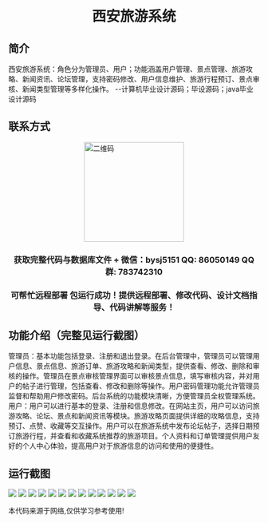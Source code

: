 <p><h1 align="center">西安旅游系统</h1></p>

## 简介
西安旅游系统：角色分为管理员、用户；功能涵盖用户管理、景点管理、旅游攻略、新闻资讯、论坛管理，支持密码修改、用户信息维护、旅游行程预订、景点审核、新闻类型管理等多样化操作。    --计算机毕业设计源码；毕设源码；java毕业设计源码


## 联系方式
<img src="https://bs-1329754181.cos.ap-shanghai.myqcloud.com/wx.jpg" alt="二维码" style="display: block; margin: 0 auto;" width="200px">
<p><h3 align="center">获取完整代码与数据库文件 + 微信：bysj5151 QQ: 86050149 QQ群: 783742310</h3></p>
<p><h3 align="center">可帮忙远程部署 包运行成功！提供远程部署、修改代码、设计文档指导、代码讲解等服务！</h3></p>

## 功能介绍（完整见运行截图）
管理员：基本功能包括登录、注册和退出登录。在后台管理中，管理员可以管理用户信息、景点信息、旅游订单、旅游攻略和新闻类型，提供查看、修改、删除和审核的操作。管理员在景点审核管理界面可以审核景点信息，填写审核内容，并对用户的帖子进行管理，包括查看、修改和删除等操作。用户密码管理功能允许管理员监督和帮助用户修改密码。后台系统的功能模块清晰，方便管理员全权管理系统。  
用户：用户可以进行基本的登录、注册和信息修改。在网站主页，用户可以访问旅游攻略、论坛、景点和新闻资讯等模块。旅游攻略页面提供详细的攻略信息，支持预订、点赞、收藏等交互操作。用户可以在旅游系统中发布论坛帖子，选择日期预订旅游行程，并查看和收藏系统推荐的旅游项目。个人资料和订单管理提供用户友好的个人中心体验，提高用户对于旅游信息的访问和使用的便捷性。


## 运行截图
![](https://bs-1329754181.cos.ap-shanghai.myqcloud.com/spring/XiAnTravelSystem/img/001.jpg)
![](https://bs-1329754181.cos.ap-shanghai.myqcloud.com/spring/XiAnTravelSystem/img/002.jpg)
![](https://bs-1329754181.cos.ap-shanghai.myqcloud.com/spring/XiAnTravelSystem/img/003.jpg)
![](https://bs-1329754181.cos.ap-shanghai.myqcloud.com/spring/XiAnTravelSystem/img/004.jpg)
![](https://bs-1329754181.cos.ap-shanghai.myqcloud.com/spring/XiAnTravelSystem/img/005.jpg)
![](https://bs-1329754181.cos.ap-shanghai.myqcloud.com/spring/XiAnTravelSystem/img/006.jpg)
![](https://bs-1329754181.cos.ap-shanghai.myqcloud.com/spring/XiAnTravelSystem/img/007.jpg)
![](https://bs-1329754181.cos.ap-shanghai.myqcloud.com/spring/XiAnTravelSystem/img/008.jpg)
![](https://bs-1329754181.cos.ap-shanghai.myqcloud.com/spring/XiAnTravelSystem/img/009.jpg)
![](https://bs-1329754181.cos.ap-shanghai.myqcloud.com/spring/XiAnTravelSystem/img/010.jpg)
![](https://bs-1329754181.cos.ap-shanghai.myqcloud.com/spring/XiAnTravelSystem/img/011.jpg)
![](https://bs-1329754181.cos.ap-shanghai.myqcloud.com/spring/XiAnTravelSystem/img/012.jpg)
![](https://bs-1329754181.cos.ap-shanghai.myqcloud.com/spring/XiAnTravelSystem/img/013.jpg)

<p>本代码来源于网络,仅供学习参考使用!</p>
